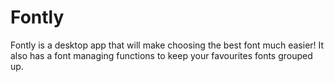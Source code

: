 # Fontly
Fontly is a desktop app that will make choosing the best font much easier! It also has a font managing functions to keep your favourites fonts grouped up.
